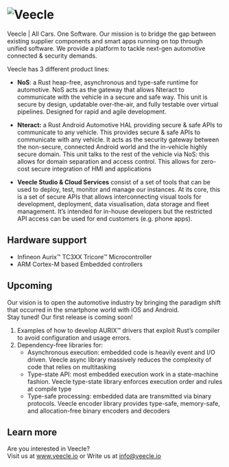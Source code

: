 
# ![Veecle](https://file.notion.so/f/s/df49c87a-4821-45ad-b917-d7cff9ad5e6f/Untitled.png?id=817287b0-4824-4a91-993d-1084f80ce112&table=block&spaceId=1cbc9a02-d8de-4bde-83fd-b2e7ef7e0b68&expirationTimestamp=1678785616198&signature=SoWLRrHOviuiIKxbdCOpD8uHPmwRbYbib-szRwljTmc&downloadName=Untitled.png)

Veecle | All Cars. One Software. Our mission is to bridge the gap between existing supplier components and smart apps running on top through unified software. We provide a platform to tackle next-gen automotive connected & security demands. 

Veecle has 3 different product lines: 

- **NoS**: a Rust heap-free, asynchronous and type-safe runtime for automotive. NoS acts as the gateway that allows Nteract to communicate with the vehicle in a secure and safe way.  This unit is secure by design, updatable over-the-air, and fully testable over virtual pipelines. Designed for rapid and agile development. 

- **Nteract:** a Rust Android Automotive HAL providing secure & safe APIs to communicate to any vehicle. This provides secure & safe APIs to communicate with any vehicle. It acts as the security gateway between the non-secure, connected Android world and the in-vehicle highly secure domain. This unit talks to the rest of the vehicle via NoS: this allows for domain separation and access control. This allows for zero-cost secure integration of HMI and applications 

- **Veecle Studio & Cloud Services** consist of a set of tools that can be used to deploy, test, monitor and manage our instances. At its core, this is a set of secure APIs that allows interconnecting visual tools for development, deployment, data visualisation, data storage and fleet management. It’s intended for in-house developers but the restricted API access can be used for end customers (e.g. phone apps).  
        

## Hardware support
- Infineon Aurix™ TC3XX Tricore™ Microcontroller
- ARM Cortex-M based Embedded controllers


## Upcoming
Our vision is to open the automotive industry by bringing the paradigm shift that occurred in the smartphone world with iOS and Android. \
Stay tuned! Our first release is coming soon!

1. Examples of how to develop AURIX™ drivers that exploit Rust’s compiler to avoid configuration and usage errors. 
2. Dependency-free libraries for:
    - Asynchronous execution: embedded code is heavily event and I/O driven. Veecle async library massively reduces the complexity of code that relies on multitasking
    - Type-state API: most embedded execution work in a state-machine fashion. Veecle type-state library enforces execution order and rules at compile type
    - Type-safe processing: embedded data are transmitted via binary protocols. Veecle encoder library provides type-safe, memory-safe, and allocation-free binary encoders and decoders 

## Learn more
Are you interested in Veecle? \
Visit us at www.veecle.io or Write us at info@veecle.io
